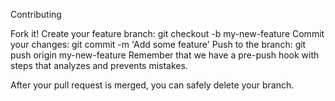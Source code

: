 Contributing

Fork it! Create your feature branch: git checkout -b my-new-feature Commit your changes: git commit -m 'Add some feature' Push to the branch: git push origin my-new-feature Remember that we have a pre-push hook with steps that analyzes and prevents mistakes.

After your pull request is merged, you can safely delete your branch.
